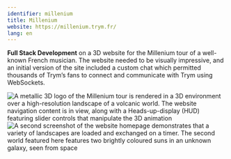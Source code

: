 ```yaml
---
identifier: millenium
title: Millenium
website: https://millenium.trym.fr/
lang: en
---
```

**Full Stack Development** on a 3D website for the Millenium tour of a well-known French musician. The website needed to be visually impressive, and an initial version of the site included a custom chat which permitted thousands of Trym’s fans to connect and communicate with Trym using WebSockets.

<div class="row project-img-row">
    <div class="col-sm-6">
        <img class="collapsing-img" src="{{ '/assets/img/medium/millenium_1.png' | absolute_url }}" alt="A metallic 3D logo of the Millenium tour is rendered in a 3D environment over a high-resolution landscape of a volcanic world. The website navigation content is in view, along with a Heads-up-display (HUD) featuring slider controls that manipulate the 3D animation" />
    </div>
    <div class="col-sm-6">
        <img class="collapsing-img" src="{{ '/assets/img/medium/millenium_2.png' | absolute_url }}" alt="A second screenshot of the website homepage demonstrates that a variety of landscapes are loaded and exchanged on a timer. The second world featured here features two brightly coloured suns in an unknown galaxy, seen from space" />
    </div>
</div>